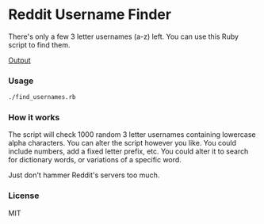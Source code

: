 # Reddit Username Finder

There's only a few 3 letter usernames (a-z) left. You can use this Ruby script to find them.

[Output](http://i.imgur.com/MrKfLqm.png)


### Usage

```bash
./find_usernames.rb
```


### How it works

The script will check 1000 random 3 letter usernames containing lowercase alpha characters.
You can alter the script however you like. You could include numbers, add a fixed letter prefix, etc.
You could alter it to search for dictionary words, or variations of a specific word.

Just don't hammer Reddit's servers too much.


### License

MIT